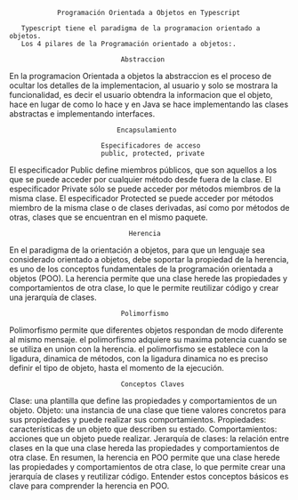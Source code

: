                 Programación Orientada a Objetos en Typescript

       Typescript tiene el paradigma de la programacion orientado a objetos.
       Los 4 pilares de la Programación orientado a objetos:.

                                Abstraccion

En la programacion Orientada a objetos la abstraccion es el proceso de ocultar los detalles de la implementacion,
 al usuario y solo se mostrara la funcionalidad, es decir el usuario obtendra la informacion que el objeto,
  hace en lugar de como lo hace y en Java se hace implementando las clases abstractas e implementando interfaces.

                               Encapsulamiento

                           Especificadores de acceso
                           public, protected, private
            
El especificador Public define miembros públicos, que son aquellos a los que se puede acceder por cualquier método desde fuera de la clase.
El especificador Private sólo se puede acceder por métodos miembros de la misma clase.
El especificador Protected se puede acceder por métodos miembro de la misma clase o de clases derivadas, así como por métodos de otras,
 clases que se encuentran en el mismo paquete.

                                  Herencia

 En el paradigma de la orientación a objetos, para que un lenguaje sea considerado orientado a objetos, debe soportar la propiedad de la herencia, es uno de los conceptos fundamentales de la programación orientada a objetos (POO). La herencia permite que una clase herede las propiedades y comportamientos de otra clase, lo que le permite reutilizar código y crear una jerarquía de clases.

                                Polimorfismo

Polimorfismo permite que diferentes objetos respondan de modo diferente al mismo mensaje. el polimorfismo adquiere su maxima potencia cuando se se utiliza en union con la herencia. el polimorfismo se establece con la ligadura, dinamica de métodos, con la ligadura dinamica no es preciso definir el tipo de objeto, hasta el momento de la ejecución.




                                Conceptos Claves
Clase: una plantilla que define las propiedades y comportamientos de un objeto. 
Objeto: una instancia de una clase que tiene valores concretos para sus propiedades y puede realizar sus comportamientos. 
Propiedades: características de un objeto que describen su estado. 
Comportamientos: acciones que un objeto puede realizar. 
Jerarquía de clases: la relación entre clases en la que una clase hereda las propiedades y comportamientos de otra clase. En resumen, la herencia en POO permite que una clase herede las propiedades y comportamientos de otra clase, lo que permite crear una jerarquía de clases y reutilizar código. Entender estos conceptos básicos es clave para comprender la herencia en POO.